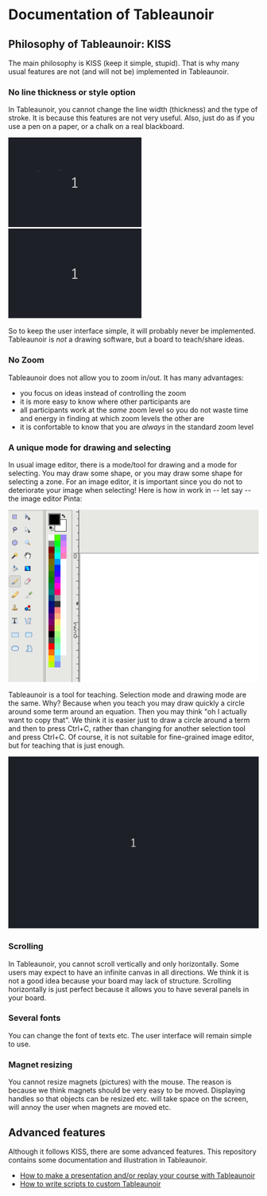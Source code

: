 # Documentation of Tableaunoir


## Philosophy of Tableaunoir: KISS

The main philosophy is KISS (keep it simple, stupid). That is why many usual features are not (and will not be) implemented in Tableaunoir. 

### No line thickness or style option

In Tableaunoir, you cannot change the line width (thickness) and the type of stroke. It is because this features are not very useful. Also, just do as if you use a pen on a paper, or a chalk on a real blackboard. 

![Thick rectangle](img/thickrectangle.gif)
![Dashed rectangle](img/dashedrectangle.gif)
  
So to keep the user interface simple, it will probably never be implemented. Tableaunoir is *not* a drawing software, but a board to teach/share ideas.


### No Zoom

Tableaunoir does not allow you to zoom in/out. It has many advantages:
- you focus on ideas instead of controlling the zoom
- it is more easy to know where other participants are
- all participants work at the *same* zoom level so you do not waste time and energy in finding at which zoom levels the other are
- it is confortable to know that you are *always* in the standard zoom level


### A unique mode for drawing and selecting

In usual image editor, there is a mode/tool for drawing and a mode for selecting. You may draw some shape, or you may draw some shape for selecting a zone. For an image editor, it is important since you do not to deteriorate your image when selecting! Here is how in work in -- let say -- the image editor Pinta:

![Pinta](img/pinta_draw+select.gif)

Tableaunoir is a tool for teaching. Selection mode and drawing mode are the same. Why? Because when you teach you may draw quickly a circle around some term around an equation. Then you may think "oh I actually want to copy that". We think it is easier just to draw a circle around a term and then to press Ctrl+C, rather than changing for another selection tool and press Ctrl+C. Of course, it is not suitable for fine-grained image editor, but for teaching that is just enough.

![Tableaunoir](img/Tableaunoir_draw+select.gif)

### Scrolling

In Tableaunoir, you cannot scroll vertically and only horizontally. Some users may expect to have an infinite canvas in all directions. We think it is not a good idea because your board may lack of structure. Scrolling horizontally is just perfect because it allows you to have several panels in your board.

### Several fonts

You can change the font of texts etc. The user interface will remain simple to use.

### Magnet resizing

You cannot resize magnets (pictures) with the mouse. The reason is because we think magnets should be very easy to be moved. Displaying handles so that objects can be resized etc. will take space on the screen, will annoy the user when magnets are moved etc.


## Advanced features

Although it follows KISS, there are some advanced features. This repository contains some documentation and illustration in Tableaunoir.
- [How to make a presentation and/or replay your course with Tableaunoir](replay.md)
- [How to write scripts to custom Tableaunoir](scripts.md)

